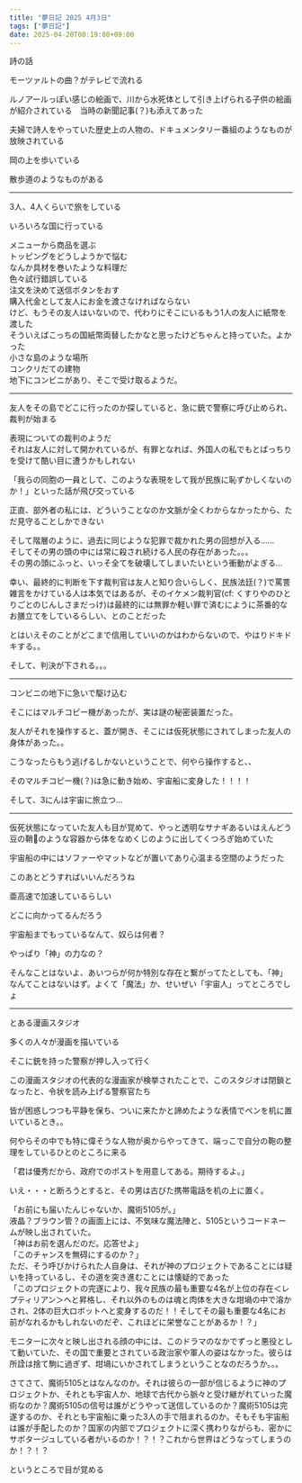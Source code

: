```yaml
---
title: "夢日記 2025 4月3日"
tags: ["夢日記"]
date: 2025-04-20T00:19:08+09:00
---
```


詩の話

モーツァルトの曲？がテレビで流れる

ルノアールっぽい感じの絵画で、川から水死体として引き上げられる子供の絵画が紹介されている　当時の新聞記事(？)も添えてあった

夫婦で詩人をやっていた歴史上の人物の、ドキュメンタリー番組のようなものが放映されている

岡の上を歩いている

散歩道のようなものがある

***

3人、4人くらいで旅をしている

いろいろな国に行っている

メニューから商品を選ぶ  
トッピングをどうしようかで悩む  
なんか具材を巻いたような料理だ  
色々試行錯誤している  
注文を決めて送信ボタンをおす  
購入代金として友人にお金を渡さなければならない  
けど、もうその友人はいないので、代わりにそこにいるもう1人の友人に紙幣を渡した  
そういえばこっちの国紙幣両替したかなと思ったけどちゃんと持っていた。よかった  
小さな島のような場所  
コンクリだての建物  
地下にコンビニがあり、そこで受け取るようだ。


***

友人をその島でどこに行ったのか探していると、急に銃で警察に呼び止められ、裁判が始まる

表現についての裁判のようだ  
それは友人に対して開かれているが、有罪となれば、外国人の私でもとばっちりを受けて酷い目に遭うかもしれない

「我らの同胞の一員として、このような表現をして我が民族に恥ずかしくないのか！」といった話が飛び交っている

正直、部外者の私には、どういうことなのか文脈が全くわからなかったから、ただ見守ることしかできない

そして階層のように、過去に同じような犯罪で裁かれた男の回想が入る……  
そしてその男の頭の中には常に殺され続ける人民の存在があった。。。  
その男の頭にふっと、いっそ全てを破壊してしまいたいという衝動がよぎる…

幸い、最終的に判断を下す裁判官は友人と知り合いらしく、民族法廷(？)で罵詈雑言をかけている人は本気ではあるが、そのイケメン裁判官(cf: くすりやのひとりごとのじんしさまだっけ)は最終的には無罪か軽い罪で済むにように茶番的なお膳立てをしているらしい、とのことだった

とはいえそのことがどこまで信用していいのかはわからないので、やはりドキドキする。。

そして、判決が下される。。。

***

コンビニの地下に急いで駆け込む

そこにはマルチコピー機があったが、実は謎の秘密装置だった。

友人がそれを操作すると、蓋が開き、そこには仮死状態にされてしまった友人の身体があった。。

こうなったらもう逃げるしかないということで、何やら操作すると、、

そのマルチコピー機(？)は急に動き始め、宇宙船に変身した！！！！

そして、3にんは宇宙に旅立つ…

***


仮死状態になっていた友人も目が覚めて、やっと透明なサナギあるいはえんどう豆の鞘🫛のような容器から体をなめくじのように出してくつろぎ始めていた

宇宙船の中にはソファーやマットなどが置いてあり心温まる空間のようだった

このあとどうすればいいんだろうね

亜高速で加速しているらしい

どこに向かってるんだろう

宇宙船までもっているなんて、奴らは何者？

やっぱり「神」の力なの？

そんなことはないよ、あいつらが何か特別な存在と繋がってたとしても、「神」なんてことはないはず。よくて「魔法」か、せいぜい「宇宙人」ってところでしょ

***

とある漫画スタジオ

多くの人々が漫画を描いている

そこに銃を持った警察が押し入って行く

この漫画スタジオの代表的な漫画家が検挙されたことで、このスタジオは閉鎖となったと、令状を読み上げる警察官たち

皆が困惑しつつも平静を保ち、ついに来たかと諦めたような表情でペンを机に置いているとき。。

何やらその中でも特に偉そうな人物が奥からやってきて、端っこで自分の鞄の整理をしているひとのところに来る

「君は優秀だから、政府でのポストを用意してある。期待するよ。」

いえ・・・と断ろうとすると、その男は古びた携帯電話を机の上に置く。

「お前にも届いたんじゃないか、魔術5105が。」  
液晶？ブラウン管？の画面上には、不気味な魔法陣と、5105というコードネームが映し出されていた。  
「神はお前を選んだのだ。応答せよ」  
「このチャンスを無碍にするのか？」  
ただ、そう呼びかけられた人自身は、それが神のプロジェクトであることには疑いを持っているし、その道を突き進むことには懐疑的であった  
「このプロジェクトの完遂により、我々民族の最も重要な4名が上位の存在＜レプティリアン＞へと昇格し、それ以外のものは魂と肉体を大きな坩堝の中で溶かされ、2体の巨大ロボットへと変身するのだ！！そしてその最も重要な4名にお前がなれるかもしれないのだぞ、これほどに栄誉なことがあるか！？」

モニターに次々と映し出される顔の中には、このドラマのなかでずっと悪役として動いていた、その国で重要とされている政治家や軍人の姿はなかった。彼らは所詮は捨て駒に過ぎず、坩堝にいかされてしまうということなのだろうか。。。

さてさて、魔術5105とはなんなのか。それは彼らの一部が信じるように神のプロジェクトか、それとも宇宙人か、地球で古代から脈々と受け継がれていった魔術なのか？魔術5105の信号は誰がどうやって送信しているのか？魔術5105は完遂するのか、それとも宇宙船に乗った3人の手で阻まれるのか。そもそも宇宙船は誰が手配したのか？国家の内部でプロジェクトに深く携わりながらも、密かにサボタージュしている者がいるのか！？！？これから世界はどうなってしまうのか！？！？

というところで目が覚める
